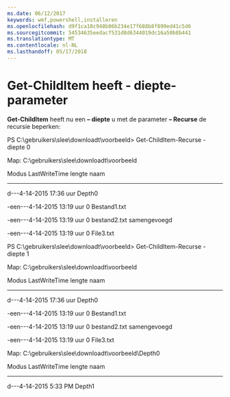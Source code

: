 ```yaml
---
ms.date: 06/12/2017
keywords: wmf,powershell,installeren
ms.openlocfilehash: d9f1ca10c948b06b234e17f688b8f899ed41c5d6
ms.sourcegitcommit: 54534635eedacf531d8d6344019dc16a50b8b441
ms.translationtype: MT
ms.contentlocale: nl-NL
ms.lasthandoff: 05/17/2018
---
```

# <a name="get-childitem-has--depth-parameter"></a>Get-ChildItem heeft - diepte-parameter
**Get-ChildItem** heeft nu een **– diepte** u met de parameter **– Recurse** de recursie beperken:

PS C:\\gebruikers\\slee\\downloadt\\voorbeeld&gt; Get-ChildItem-Recurse - diepte 0

Map: C:\\gebruikers\\slee\\downloadt\\voorbeeld

Modus LastWriteTime lengte naam

---- ------------- ------ ----

d---4-14-2015 17:36 uur Depth0

-een---4-14-2015 13:19 uur 0 Bestand1.txt

-een---4-14-2015 13:19 uur 0 bestand2.txt samengevoegd

-een---4-14-2015 13:19 uur 0 File3.txt

PS C:\\gebruikers\\slee\\downloadt\\voorbeeld&gt; Get-ChildItem-Recurse - diepte 1

Map: C:\\gebruikers\\slee\\downloadt\\voorbeeld

Modus LastWriteTime lengte naam

---- ------------- ------ ----

d---4-14-2015 17:36 uur Depth0

-een---4-14-2015 13:19 uur 0 Bestand1.txt

-een---4-14-2015 13:19 uur 0 bestand2.txt samengevoegd

-een---4-14-2015 13:19 uur 0 File3.txt

Map: C:\\gebruikers\\slee\\downloadt\\voorbeeld\\Depth0

Modus LastWriteTime lengte naam

---- ------------- ------ ----

d---4-14-2015 5:33 PM Depth1

